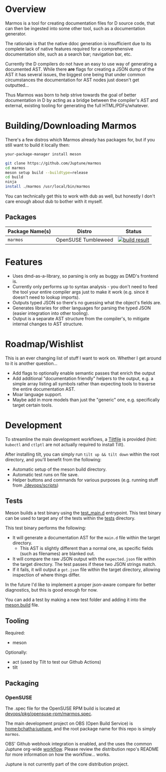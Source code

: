 # Overview

Marmos is a tool for creating documentation files for D source code, that can then be ingested into some other tool, such as a documentation generator.

The rationale is that the native ddoc generation is insufficient due to its complete lack of native features required for a comprehensive documentation site, such as a search bar; navigation bar, etc.

Currently the D compilers do not have an easy to use way of generating a documented AST. While there **are** flags for creating a JSON dump of the AST it has several issues, the biggest one being that under common circumstances the documentation for AST nodes just doesn't get outputted...

Thus Marmos was born to help strive towards the goal of better documentation in D by acting as a bridge between the compiler's AST and external, existing tooling for generating the full HTML/PDFs/whatever.

# Building/Downloading Marmos

There's a few distros which Marmos already has packages for, but if you still want to build it locally then:

```bash
your-package-manager install meson

git clone https://github.com/Juptune/marmos
cd marmos
meson setup build --buildtype=release
cd build
ninja
install ./marmos /usr/local/bin/marmos
```

You can technically get this to work with dub as well, but honestly I don't care enough about dub to bother with it myself.

## Packages

| Package Name(s)             | Distro              | Status |
| --------------------------- | ------------------- | ------ |
| `marmos`  | OpenSUSE Tumbleweed | [![build result](https://build.opensuse.org/projects/home:bchatha:juptune/packages/marmos/badge.svg?type=default)](https://build.opensuse.org/package/show/home:bchatha:juptune/marmos) |

# Features

* Uses dmd-as-a-library, so parsing is only as buggy as DMD's frontend is.
* Currently only performs up to syntax analysis - you don't need to feed the tool your entire compiler args just to make it work (e.g. since it doesn't need to lookup imports).
* Outputs typed JSON so there's no guessing what the object's fields are.
* Generates libraries for other languages for parsing the typed JSON (easier integration into other tooling).
* Output is a separate AST structure from the compiler's, to mitigate internal changes to AST structure.

# Roadmap/Wishlist

This is an ever changing list of stuff I want to work on. Whether I get around to it is another question...

* Add flags to optionally enable semantic passes that enrich the output
* Add additional "documentation friendly" helpers to the output, e.g. a simple array listing all symbols rather than expecting tools to traverse the entire documentation AST.
* Moar language support.
* Maybe add in more models than just the "generic" one, e.g. specifically target certain tools.

# Development

To streamline the main development workflows, a [Tiltfile](https://docs.tilt.dev/install.html) is provided (hint: `kubectl` and `ctlptl` are not actually required to install Tilt).

After installing tilt, you can simply run `tilt up && tilt down` within the root directory, and you'll benefit from the following:

* Automatic setup of the meson build directory.
* Automatic test runs on file save.
* Helper buttons and commands for various purposes (e.g. running stuff from [./devops/scripts](./devops/scripts/))

## Tests

Meson builds a test binary using the [test_main.d](./src/marmos/test_main.d) entrypoint. This test binary can be used to target any of the tests within the [tests](./tests/) directory.

This test binary performs the following:

* It will generate a documentation AST for the `main.d` file within the target directory.
    * This AST is slightly different than a normal one, as specific fields (such as filenames) are blanked out.
* It will compare the raw JSON output with the `expected.json` file within the target directory. The test passes if these two JSON strings match.
* If it fails, it will output a `got.json` file within the target directory, allowing inspection of where things differ.

In the future I'd like to implement a proper json-aware compare for better diagnostics, but this is good enough for now.

You can add a test by making a new test folder and adding it into the [meson.build](./meson.build) file.

## Tooling

Required:

* meson

Optionally:

* act (used by Tilt to test our Github Actions)
* tilt

## Packaging

### OpenSUSE

The .spec file for the OpenSUSE RPM build is located at [devops/pkg/opensuse-rpm/marmos.spec](./devops/pkg/opensuse-rpm/marmos.spec).

The main development project on OBS (Open Build Service) is [home:bchatha:juptune](https://build.opensuse.org/project/show/home:bchatha:juptune), and the root package name for this repo is simply `marmos`.

OBS' Github webhook integration is enabled, and the uses the common Juptune org-wide [workflow](https://github.com/Juptune/distribution/blob/master/open-build-service/workflows.yml). Please review the distribution repo's README for more information on how the workflow... works.

Juptune is not currently part of the core distribution project.